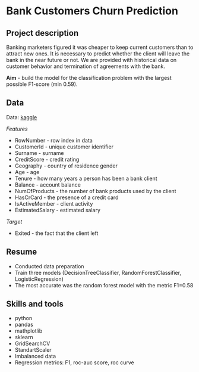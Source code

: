 # Bank Customers Churn Prediction

## Project description
Banking marketers figured it was cheaper to keep current customers than to attract new ones.
It is necessary to predict whether the client will leave the bank in the near future or not. We are provided with historical data on customer behavior and termination of agreements with the bank.

**Aim** - build the model for the classification problem with the largest possible F1-score (min 0.59).

## Data
Data: [kaggle](https://www.kaggle.com/barelydedicated/bank-customer-churn-modeling)

*Features*
- RowNumber - row index in data
- CustomerId - unique customer identifier
- Surname - surname
- CreditScore - credit rating
- Geography - country of residence gender
- Age - age
- Tenure - how many years a person has been a bank client
- Balance - account balance
- NumOfProducts - the number of bank products used by the client
- HasCrCard - the presence of a credit card
- IsActiveMember - client activity
- EstimatedSalary - estimated salary

*Target*
- Exited - the fact that the client left

## Resume
- Conducted data preparation
- Train three models (DecisionTreeClassifier, RandomForestClassifier, LogisticRegression)
- The most accurate was the random forest model with the metric F1=0.58

## Skills and tools 
- python
- pandas
- mathplotlib
- sklearn
- GridSearchCV
- StandartScaler
- Imbalanced data
- Regression metrics: F1, roc-auc score, roc curve
